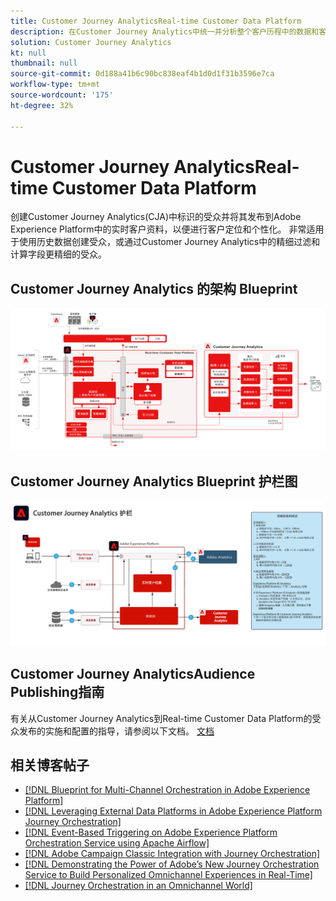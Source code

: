 ```yaml
---
title: Customer Journey AnalyticsReal-time Customer Data Platform
description: 在Customer Journey Analytics中统一并分析整个客户历程中的数据和客户行为，将受众从CJA发布到RTCDP
solution: Customer Journey Analytics
kt: null
thumbnail: null
source-git-commit: 0d188a41b6c90bc838eaf4b1d0d1f31b3596e7ca
workflow-type: tm+mt
source-wordcount: '175'
ht-degree: 32%

---
```


# Customer Journey AnalyticsReal-time Customer Data Platform

创建Customer Journey Analytics(CJA)中标识的受众并将其发布到Adobe Experience Platform中的实时客户资料，以便进行客户定位和个性化。 非常适用于使用历史数据创建受众，或通过Customer Journey Analytics中的精细过滤和计算字段更精细的受众。

## Customer Journey Analytics 的架构 Blueprint

![架构图](assets/CJA_RTCDP.svg)

## Customer Journey Analytics Blueprint 护栏图

![护栏图](assets/cja_guardrails.svg)

## Customer Journey AnalyticsAudience Publishing指南

有关从Customer Journey Analytics到Real-time Customer Data Platform的受众发布的实施和配置的指导，请参阅以下文档。 [文档](https://experienceleague.adobe.com/docs/analytics-platform/using/cja-components/audiences/publish.html)

## 相关博客帖子

* [[!DNL Blueprint for Multi-Channel Orchestration in Adobe Experience Platform]](https://medium.com/adobetech/blueprint-for-multi-channel-orchestration-in-adobe-experience-platform-c68317e94184)
* [[!DNL Leveraging External Data Platforms in Adobe Experience Platform Journey Orchestration]](https://medium.com/adobetech/leveraging-external-data-platforms-in-adobe-experience-platform-journey-orchestration-54fc6134fe17)
* [[!DNL Event-Based Triggering on Adobe Experience Platform Orchestration Service using Apache Airflow]](https://medium.com/adobetech/event-based-triggering-on-adobe-experience-platform-orchestration-service-using-apache-airflow-8607b28251f1)
* [[!DNL Adobe Campaign Classic Integration with Journey Orchestration]](https://medium.com/adobetech/adobe-campaign-classic-integration-with-journey-orchestration-ae577653281)
* [[!DNL Demonstrating the Power of Adobe’s New Journey Orchestration Service to Build Personalized Omnichannel Experiences in Real-Time]](https://medium.com/adobetech/demonstrating-the-power-of-adobes-new-journey-orchestration-service-to-build-personalized-aa60d88cd34)
* [[!DNL Journey Orchestration in an Omnichannel World]](https://medium.com/adobetech/journey-orchestration-in-an-omnichannel-world-3a2d32d556d9)
